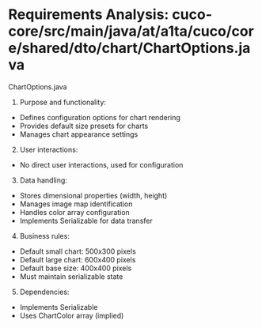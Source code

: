 # Requirements Analysis: cuco-core/src/main/java/at/a1ta/cuco/core/shared/dto/chart/ChartOptions.java

ChartOptions.java

1. Purpose and functionality:
- Defines configuration options for chart rendering
- Provides default size presets for charts
- Manages chart appearance settings

2. User interactions:
- No direct user interactions, used for configuration

3. Data handling:
- Stores dimensional properties (width, height)
- Manages image map identification
- Handles color array configuration
- Implements Serializable for data transfer

4. Business rules:
- Default small chart: 500x300 pixels
- Default large chart: 600x400 pixels
- Default base size: 400x400 pixels
- Must maintain serializable state

5. Dependencies:
- Implements Serializable
- Uses ChartColor array (implied)